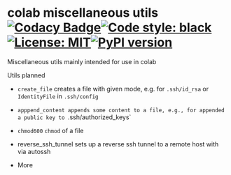 # colab miscellaneous utils [![Codacy Badge](https://app.codacy.com/project/badge/Grade/83b7b2cb3ade4589812917f187a8abab)](https://www.codacy.com/gh/ffreemt/colab-misc-utils/dashboard?utm_source=github.com&amp;utm_medium=referral&amp;utm_content=ffreemt/colab-misc-utils&amp;utm_campaign=Badge_Grade)[![Code style: black](https://img.shields.io/badge/code%20style-black-000000.svg)](https://github.com/psf/black)[![License: MIT](https://img.shields.io/badge/License-MIT-yellow.svg)](https://opensource.org/licenses/MIT)[![PyPI version](https://badge.fury.io/py/colab-misc-utils.svg)](https://badge.fury.io/py/colab-misc-utils)
Miscellaneous utils mainly intended for use in colab

Utils planned
*  `create_file`
  creates a file with given mode, e.g. for `.ssh/id_rsa` or `IdentityFile` in `.ssh/config`

*  `apppend_content
 appends some content to a file, e.g., for appended a public key to `.ssh/authorized_keys`

*  `chmod600` 
   `chmod` of a file

*  reverse_ssh_tunnel
 sets up a reverse ssh tunnel to a remote host with via autossh

*  More
